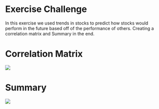 # Exercise Challenge
In this exercise we used trends in stocks to predict how stocks would perform in the future based off of the performance of others. Creating a correlation matrix and Summary in the end.

# Correlation Matrix
<img src="https://raw.githubusercontent.com/VictorGedeck/data100/master/CorrelationMatrix.png">

# Summary
<img src="https://raw.githubusercontent.com/VictorGedeck/data100/master/NSRGYmodelsummary.png">
